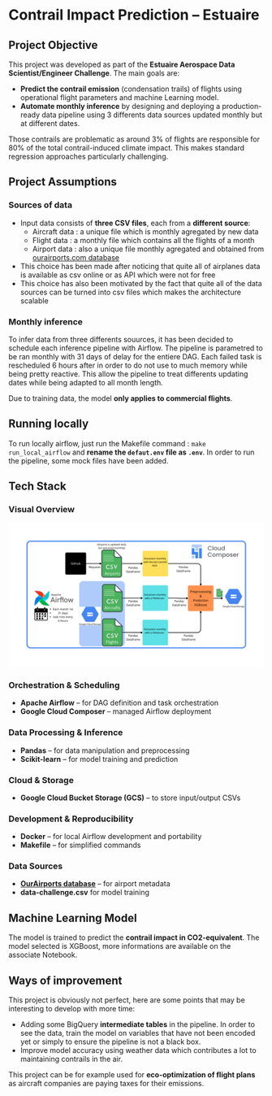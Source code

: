 # Contrail Impact Prediction – Estuaire 

## Project Objective

This project was developed as part of the **Estuaire Aerospace Data Scientist/Engineer Challenge**. The main goals are:

- **Predict the contrail emission** (condensation trails) of flights using operational flight parameters and machine Learning model.
- **Automate monthly inference** by designing and deploying a production-ready data pipeline using 3 differents data sources updated monthly but at different dates.

Those contrails are problematic as around 3% of flights are responsible for 80% of the total contrail-induced climate impact. This makes standard regression approaches particularly challenging.

## Project Assumptions

### Sources of data
- Input data consists of **three CSV files**, each from a **different source**:
  - Aircraft data : a unique file which is monthly agregated by new data
  - Flight data : a monthly file which contains all the flights of a month
  - Airport data : also a unique file  monthly agregated and obtained from [ourairports.com database](https://ourairports.com/data/)
- This choice has been made after noticing that quite all of airplanes data is available as csv online or as API which were not for free
- This choice has also been motivated by the fact that quite all of the data sources can be turned into csv files which makes the architecture scalable 

### Monthly inference 
To infer data from three differents souurces, it has been decided to schedule each inference pipeline with Airflow. 
The pipeline is parametred to be ran monthly with 31 days of delay for the entiere DAG. 
Each failed task is rescheduled 6 hours after in order to do not use to much memory while being pretty reactive.
This allow the pipeline to treat differents updating dates while being adapted to all month length.

Due to training data, the model **only applies to commercial flights**.

## Running locally 
To run locally airflow, just run the Makefile command : `make run_local_airflow` and **rename the `defaut.env` file as `.env`**.
In order to run the pipeline, some mock files have been added.

## Tech Stack

### Visual Overview

![Contrail Impact Prediction Workflow](assets/contrail_workflow.png)

### Orchestration & Scheduling
- **Apache Airflow** – for DAG definition and task orchestration
- **Google Cloud Composer** – managed Airflow deployment

### Data Processing & Inference
- **Pandas** – for data manipulation and preprocessing
- **Scikit-learn** – for model training and prediction

### Cloud & Storage
- **Google Cloud Bucket Storage (GCS)** – to store input/output CSVs

### Development & Reproducibility
- **Docker** – for local Airflow development and portability
- **Makefile** – for simplified commands 

### Data Sources
- **[OurAirports database](https://ourairports.com/data/)** – for airport metadata
- **data-challenge.csv** for model training

## Machine Learning Model

The model is trained to predict the **contrail impact in CO2-equivalent**. The model selected is XGBoost, more informations are available on the associate Notebook.


## Ways of improvement

This project is obviously not perfect, here are some points that may be interesting to develop with more time:
- Adding some BigQuery **intermediate tables** in the pipeline. In order to see the data, train the model on variables that have not been encoded yet or simply to ensure the pipeline is not a black box.
- Improve model accuracy using weather data which contributes a lot to maintaining contrails in the air.

This project can be for example used for **eco-optimization of flight plans** as aircraft companies are paying taxes for their emissions.
